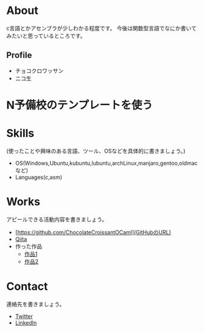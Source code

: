 # About
c言語とかアセンブラが少しわかる程度です。
今後は関数型言語でなにか書いてみたいと思っているところです。

## Profile
- チョコクロワッサン
- ニコ生

# N予備校のテンプレートを使う
# Skills
(使ったことや興味のある言語、ツール、OSなどを具体的に書きましょう。)
- OS(Windows,Ubuntu,kubuntu,lubuntu,archLinux,manjaro,gentoo,oldmacなど)
- Languages(c,asm)

# Works
アピールできる活動内容を書きましょう。
- [https://github.com/ChocolateCroissantOCaml](GitHubのURL)
- [Qiita](QiitaのURL)
- 作った作品
  - [作品1](作品1のURL)
  - [作品2](作品2のURL)

# Contact
連絡先を書きましょう。
- [Twitter](TwitterプロフィールのURL)
- [LinkedIn](LinkedInプロフィールのURL)
